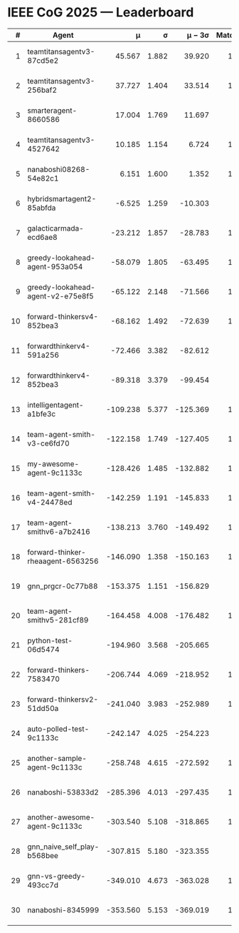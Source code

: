 # IEEE CoG 2025 — Leaderboard

| # | Agent | μ | σ | μ − 3σ | Matches | Updated |
|---:|---|---:|---:|---:|---:|---|
| 1 | teamtitansagentv3-87cd5e2 | 45.567 | 1.882 | 39.920 | 1220 | 2025-08-27 03:55 |
| 2 | teamtitansagentv3-256baf2 | 37.727 | 1.404 | 33.514 | 1160 | 2025-08-27 03:55 |
| 3 | smarteragent-8660586 | 17.004 | 1.769 | 11.697 | 854 | 2025-08-27 03:55 |
| 4 | teamtitansagentv3-4527642 | 10.185 | 1.154 | 6.724 | 1100 | 2025-08-27 03:55 |
| 5 | nanaboshi08268-54e82c1 | 6.151 | 1.600 | 1.352 | 1000 | 2025-08-27 03:55 |
| 6 | hybridsmartagent2-85abfda | -6.525 | 1.259 | -10.303 | 881 | 2025-08-27 03:55 |
| 7 | galacticarmada-ecd6ae8 | -23.212 | 1.857 | -28.783 | 1080 | 2025-08-27 03:55 |
| 8 | greedy-lookahead-agent-953a054 | -58.079 | 1.805 | -63.495 | 1118 | 2025-08-27 03:55 |
| 9 | greedy-lookahead-agent-v2-e75e8f5 | -65.122 | 2.148 | -71.566 | 1078 | 2025-08-27 03:55 |
| 10 | forward-thinkersv4-852bea3 | -68.162 | 1.492 | -72.639 | 1168 | 2025-08-27 03:55 |
| 11 | forwardthinkerv4-591a256 | -72.466 | 3.382 | -82.612 | 992 | 2025-08-27 03:55 |
| 12 | forwardthinkerv4-852bea3 | -89.318 | 3.379 | -99.454 | 951 | 2025-08-27 03:55 |
| 13 | intelligentagent-a1bfe3c | -109.238 | 5.377 | -125.369 | 1048 | 2025-08-27 03:55 |
| 14 | team-agent-smith-v3-ce6fd70 | -122.158 | 1.749 | -127.405 | 1260 | 2025-08-27 03:55 |
| 15 | my-awesome-agent-9c1133c | -128.426 | 1.485 | -132.882 | 1500 | 2025-08-27 03:55 |
| 16 | team-agent-smith-v4-24478ed | -142.259 | 1.191 | -145.833 | 1080 | 2025-08-27 03:55 |
| 17 | team-agent-smithv6-a7b2416 | -138.213 | 3.760 | -149.492 | 1260 | 2025-08-27 03:55 |
| 18 | forward-thinker-rheaagent-6563256 | -146.090 | 1.358 | -150.163 | 1262 | 2025-08-27 03:55 |
| 19 | gnn_prgcr-0c77b88 | -153.375 | 1.151 | -156.829 | 940 | 2025-08-27 03:55 |
| 20 | team-agent-smithv5-281cf89 | -164.458 | 4.008 | -176.482 | 1320 | 2025-08-27 03:55 |
| 21 | python-test-06d5474 | -194.960 | 3.568 | -205.665 | 880 | 2025-08-27 03:55 |
| 22 | forward-thinkers-7583470 | -206.744 | 4.069 | -218.952 | 1220 | 2025-08-27 03:55 |
| 23 | forward-thinkersv2-51dd50a | -241.040 | 3.983 | -252.989 | 1202 | 2025-08-27 03:55 |
| 24 | auto-polled-test-9c1133c | -242.147 | 4.025 | -254.223 | 900 | 2025-08-27 03:55 |
| 25 | another-sample-agent-9c1133c | -258.748 | 4.615 | -272.592 | 1280 | 2025-08-27 03:55 |
| 26 | nanaboshi-53833d2 | -285.396 | 4.013 | -297.435 | 1060 | 2025-08-27 03:55 |
| 27 | another-awesome-agent-9c1133c | -303.540 | 5.108 | -318.865 | 1220 | 2025-08-27 03:55 |
| 28 | gnn_naive_self_play-b568bee | -307.815 | 5.180 | -323.355 | 840 | 2025-08-27 03:55 |
| 29 | gnn-vs-greedy-493cc7d | -349.010 | 4.673 | -363.028 | 1180 | 2025-08-27 03:55 |
| 30 | nanaboshi-8345999 | -353.560 | 5.153 | -369.019 | 1260 | 2025-08-27 03:55 |
